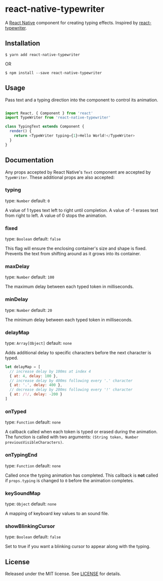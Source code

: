 # react-native-typewriter

A [React Native] component for creating typing effects.
Inspired by [react-typewriter].

## Installation

```
$ yarn add react-native-typewriter
```

OR

```
$ npm install --save react-native-typewriter
```

## Usage

Pass text and a typing direction into the component to control its animation.

```javascript

import React, { Component } from 'react'
import TypeWriter from 'react-native-typewriter'

class TypingText extends Component {
  render() {
    return <TypeWriter typing={1}>Hello World!</TypeWriter>
  }
}
```

## Documentation

Any props accepted by React Native's `Text` component are accepted by `TypeWriter`. These additional props are also accepted:

### typing

type: `Number` default: `0`

A value of 1 types text left to right until completion. A value of -1 erases
text from right to left. A value of 0 stops the animation.

### fixed

type: `Boolean` default: `false`

This flag will ensure the enclosing container's size and shape is fixed.
Prevents the text from shifting around as it grows into its container.

### maxDelay

type: `Number` default: `100`

The maximum delay between each typed token in milliseconds.

### minDelay

type: `Number` default: `20`

The minimum delay between each typed token in milliseconds.

### delayMap

type: `Array[Object]` default: `none`

Adds additional delay to specific characters before the next character is typed.

```javascript
let delayMap = [
  // increase delay by 100ms at index 4
  { at: 4, delay: 100 },
  // increase delay by 400ms following every '.' character
  { at: '.', delay: 400 },
  // decrease delay by 200ms following every '!' character
  { at: /!/, delay: -200 }
]
```

### onTyped

type: `Function` default: `none`

A callback called when each token is typed or erased during the animation. The
function is called with two arguments:
`(String token, Number previousVisibleCharacters)`.

### onTypingEnd

type: `Function` default: `none`

Called once the typing animation has completed. This callback is **not** called
if `props.typing` is changed to `0` before the animation completes.

### keySoundMap

type: `Object` default: `none`

A mapping of keyboard key values to an sound file.

### showBlinkingCursor

type: `Boolean` default: `false`

Set to true if you want a blinking cursor to appear along with the typing.

## License

Released under the MIT license. See [LICENSE](LICENSE) for details.

[React Native]: https://facebook.github.io/react-native/
[react-typewriter]: https://github.com/ianbjorndilling/react-typewriter
